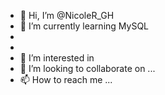 - 👋 Hi, I’m @NicoleR_GH
- 🌱 I’m currently learning MySQL
- 
- 
- 👀 I’m interested in 
- 💞️ I’m looking to collaborate on ...
- 📫 How to reach me ...

<!---
NRameyGH/NRameyGH is a ✨ special ✨ repository because its `README.md` (this file) appears on your GitHub profile.
You can click the Preview link to take a look at your changes.
--->
